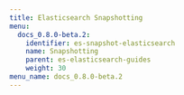 ```yaml
---
title: Elasticsearch Snapshotting
menu:
  docs_0.8.0-beta.2:
    identifier: es-snapshot-elasticsearch
    name: Snapshotting
    parent: es-elasticsearch-guides
    weight: 30
menu_name: docs_0.8.0-beta.2
---
```

